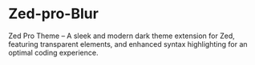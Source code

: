 # Zed-pro-Blur
Zed Pro Theme – A sleek and modern dark theme extension for Zed, featuring transparent elements, and enhanced syntax highlighting for an optimal coding experience.
